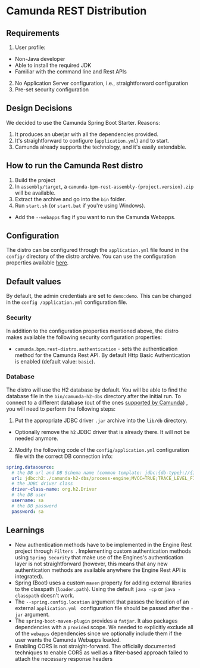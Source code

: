 # Camunda REST Distribution

## Requirements

1. User profile:
 * Non-Java developer
 * Able to install the required JDK
 * Familiar with the command line and Rest APIs
2. No Application Server configuration, i.e., straightforward configuration
3. Pre-set security configuration

## Design Decisions

We decided to use the Camunda Spring Boot Starter. Reasons:
1. It produces an uberjar with all the dependencies provided.
2. It's straightforward to configure (`application.yml`) and to start.
3. Camunda already supports the technology, and it's easily extendable.

## How to run the Camunda Rest distro
1. Build the project
2. In `assembly/target`, a `camunda-bpm-rest-assembly-{project.version}.zip` will be available.
3. Extract the archive and go into the `bin` folder.
4. Run `start.sh` (or `start.bat` if you're using Windows).
  * Add the `--webapps` flag if you want to run the Camunda Webapps.
  
## Configuration

The distro can be configured through the `application.yml` file found in the `config/` directory
 of the distro archive. You can use the configuration properties available [here](https://docs.camunda.org/manual/latest/user-guide/spring-boot-integration/configuration/#camunda-engine-properties).
 
## Default values

By default, the admin credentials are set to `demo:demo`. This can be changed in the `config
/application.yml` configuration file.

### Security

In addition to the configuration properties mentioned above, the distro makes available the
 following security configuration properties:
 * `camunda.bpm.rest-distro.authentication` - sets the authentication method for the Camunda Rest
  API. By default Http Basic Authentication is enabled (default value: `basic`).
   
### Database

The distro will use the H2 database by default. You will be able to find the database file in the
 `bin/camunda-h2-dbs` directory after the initial run. To connect to a different database (out of
  the ones [supported by Camunda](https://docs.camunda.org/manual/latest/introduction/supported-environments/#databases))
 , you will need to perform the following steps:
1. Put the appropriate JDBC driver `.jar` archive into the `lib/db` directory.
 * Optionally remove the `h2` JDBC driver that is already there. It will not be needed anymore.
2. Modify the following code of the `config/application.yml` configuration file with the correct DB
 connection info:
```yaml
spring.datasource:
  # the DB url and DB Schema name (common template: jdbc:{db-type}://{ip-address}:{port}/{db-schema-name}
  url: jdbc:h2:./camunda-h2-dbs/process-engine;MVCC=TRUE;TRACE_LEVEL_FILE=0;DB_CLOSE_ON_EXIT=FALSE
  # the JDBC driver class
  driver-class-name: org.h2.Driver
  # the DB user
  username: sa
  # the DB password
  password: sa
```

## Learnings

* New authentication methods have to be implemented in the Engine Rest project through `Filters
`. Implementing custom authentication methods using `Spring Security` that make use of the
 Engines's authentication layer is not straightforward (however, this means that any new
  authentication methods are available anywhere the Engine Rest API is integrated).
* Spring (Boot) uses a custom `maven` property for adding external libraries to the classpath
 (`loader.path`). Using the default `java -cp` or `java -classpath` doesn't work.
* The `--spring.config.location` argument that passes the location of an external `application.yml
` configuration file should be passed after the `-jar` argument.
* The `spring-boot-maven-plugin` provides a `fatjar`. It also packages dependencies with a
 `provided` scope. We needed to explicitly exclude all of the `webapps` dependencies since we
  optionally include them if the user wants the Camunda Webapps loaded. 
* Enabling CORS is not straight-forward. The officially documented techniques to enable CORS as well as a filter-based
approach failed to attach the necessary response headers
